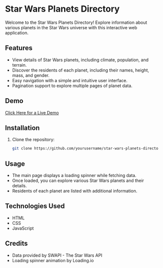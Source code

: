 # Star Wars Planets Directory

Welcome to the Star Wars Planets Directory! Explore information about various planets in the Star Wars universe with this interactive web application.

## Features

- View details of Star Wars planets, including climate, population, and terrain.
- Discover the residents of each planet, including their names, height, mass, and gender.
- Easy navigation with a simple and intuitive user interface.
- Pagination support to explore multiple pages of planet data.

## Demo

<a href="https://rvp6696.github.io/planets_directory" target="_new">Click Here for a Live Demo</a>

## Installation

1. Clone the repository:

   ```bash
   git clone https://github.com/yourusername/star-wars-planets-directory.git

## Usage

- The main page displays a loading spinner while fetching data.
- Once loaded, you can explore various Star Wars planets and their details.
- Residents of each planet are listed with additional information.

## Technologies Used

- HTML
- CSS
- JavaScript

## Credits

- Data provided by SWAPI - The Star Wars API
- Loading spinner animation by Loading.io

